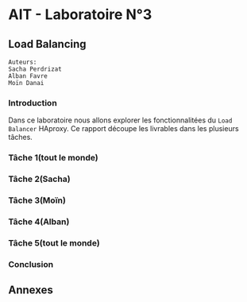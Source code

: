 # AIT - Laboratoire N°3
## Load Balancing

```
Auteurs:
Sacha Perdrizat
Alban Favre
Moïn Danai
```

### Introduction

Dans ce laboratoire nous allons explorer les fonctionnalitées du ``Load Balancer`` HAproxy. Ce rapport découpe les livrables dans les plusieurs tâches.

### Tâche 1(tout le monde)

### Tâche 2(Sacha)

### Tâche 3(Moïn)

### Tâche 4(Alban)

### Tâche 5(tout le monde)

### Conclusion

## Annexes



